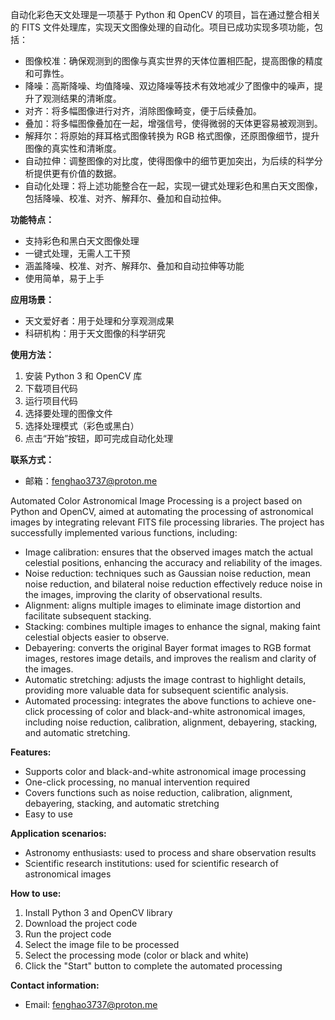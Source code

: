 自动化彩色天文处理是一项基于 Python 和 OpenCV 的项目，旨在通过整合相关的 FITS 文件处理库，实现天文图像处理的自动化。项目已成功实现多项功能，包括：

* 图像校准：确保观测到的图像与真实世界的天体位置相匹配，提高图像的精度和可靠性。
* 降噪：高斯降噪、均值降噪、双边降噪等技术有效地减少了图像中的噪声，提升了观测结果的清晰度。
* 对齐：将多幅图像进行对齐，消除图像畸变，便于后续叠加。
* 叠加：将多幅图像叠加在一起，增强信号，使得微弱的天体更容易被观测到。
* 解拜尔：将原始的拜耳格式图像转换为 RGB 格式图像，还原图像细节，提升图像的真实性和清晰度。
* 自动拉伸：调整图像的对比度，使得图像中的细节更加突出，为后续的科学分析提供更有价值的数据。
* 自动化处理：将上述功能整合在一起，实现一键式处理彩色和黑白天文图像，包括降噪、校准、对齐、解拜尔、叠加和自动拉伸。

**功能特点：**

* 支持彩色和黑白天文图像处理
* 一键式处理，无需人工干预
* 涵盖降噪、校准、对齐、解拜尔、叠加和自动拉伸等功能
* 使用简单，易于上手

**应用场景：**

* 天文爱好者：用于处理和分享观测成果
* 科研机构：用于天文图像的科学研究

**使用方法：**

1. 安装 Python 3 和 OpenCV 库
2. 下载项目代码
3. 运行项目代码
4. 选择要处理的图像文件
5. 选择处理模式（彩色或黑白）
6. 点击“开始”按钮，即可完成自动化处理

**联系方式：**

* 邮箱：fenghao3737@proton.me

Automated Color Astronomical Image Processing is a project based on Python and OpenCV, aimed at automating the processing of astronomical images by integrating relevant FITS file processing libraries. The project has successfully implemented various functions, including:

* Image calibration: ensures that the observed images match the actual celestial positions, enhancing the accuracy and reliability of the images.
* Noise reduction: techniques such as Gaussian noise reduction, mean noise reduction, and bilateral noise reduction effectively reduce noise in the images, improving the clarity of observational results.
* Alignment: aligns multiple images to eliminate image distortion and facilitate subsequent stacking.
* Stacking: combines multiple images to enhance the signal, making faint celestial objects easier to observe.
* Debayering: converts the original Bayer format images to RGB format images, restores image details, and improves the realism and clarity of the images.
* Automatic stretching: adjusts the image contrast to highlight details, providing more valuable data for subsequent scientific analysis.
* Automated processing: integrates the above functions to achieve one-click processing of color and black-and-white astronomical images, including noise reduction, calibration, alignment, debayering, stacking, and automatic stretching.

**Features:**

* Supports color and black-and-white astronomical image processing
* One-click processing, no manual intervention required
* Covers functions such as noise reduction, calibration, alignment, debayering, stacking, and automatic stretching
* Easy to use

**Application scenarios:**

* Astronomy enthusiasts: used to process and share observation results
* Scientific research institutions: used for scientific research of astronomical images

**How to use:**

1. Install Python 3 and OpenCV library
2. Download the project code
3. Run the project code
4. Select the image file to be processed
5. Select the processing mode (color or black and white)
6. Click the "Start" button to complete the automated processing

**Contact information:**

* Email: fenghao3737@proton.me
